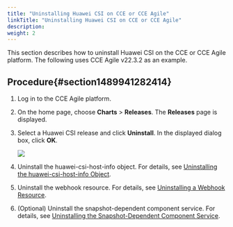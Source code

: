 ```yaml
---
title: "Uninstalling Huawei CSI on CCE or CCE Agile"
linkTitle: "Uninstalling Huawei CSI on CCE or CCE Agile"
description: 
weight: 2
---
```


This section describes how to uninstall Huawei CSI on the CCE or CCE Agile platform. The following uses CCE Agile v22.3.2 as an example.

## Procedure{#section1489941282414}

1.  Log in to the CCE Agile platform.
2.  On the home page, choose  **Charts**  \>  **Releases**. The  **Releases**  page is displayed.
3.  Select a Huawei CSI release and click  **Uninstall**. In the displayed dialog box, click  **OK**.

    ![](/css-docs/figures/卸载-en.png)

4.  Uninstall the huawei-csi-host-info object. For details, see  [Uninstalling the huawei-csi-host-info Object](/docs/installation-and-deployment/uninstalling-huawei-csi/uninstalling-huawei-csi-using-helm/uninstalling-csi-dependent-component-services#section870813403017).
5.  Uninstall the webhook resource. For details, see  [Uninstalling a Webhook Resource](/docs/installation-and-deployment/uninstalling-huawei-csi/uninstalling-huawei-csi-using-helm/uninstalling-csi-dependent-component-services#section871155813014).
6.  \(Optional\) Uninstall the snapshot-dependent component service. For details, see  [Uninstalling the Snapshot-Dependent Component Service](/docs/installation-and-deployment/uninstalling-huawei-csi/uninstalling-huawei-csi-using-helm/uninstalling-csi-dependent-component-services#section48371491319).

